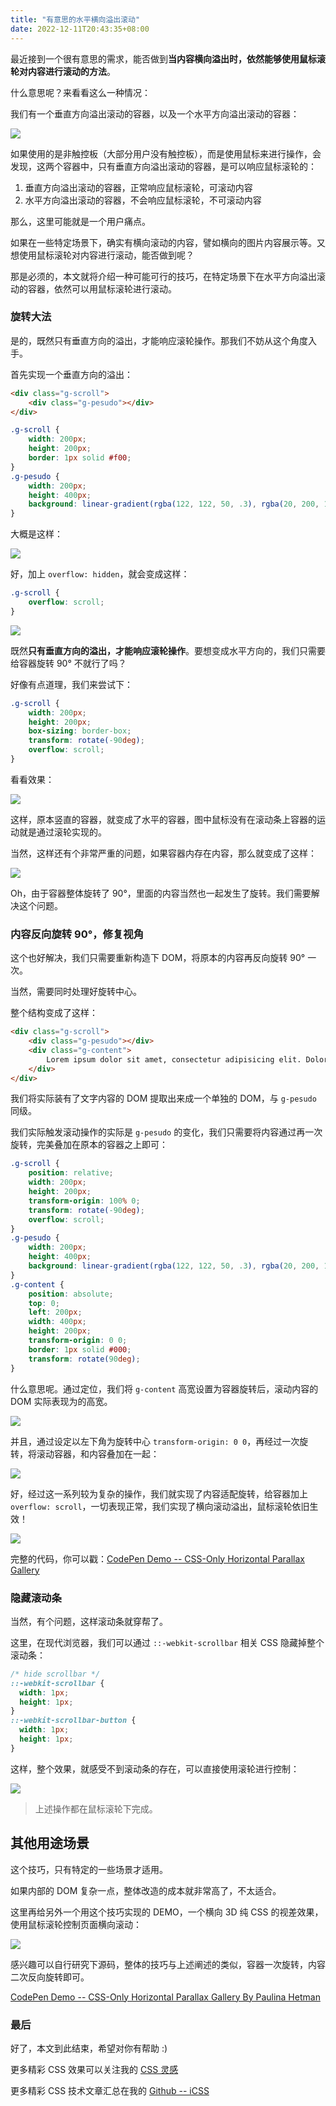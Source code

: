 ```yaml
---
title: "有意思的水平横向溢出滚动"
date: 2022-12-11T20:43:35+08:00
---
```


最近接到一个很有意思的需求，能否做到**当内容横向溢出时，依然能够使用鼠标滚轮对内容进行滚动的方法**。

什么意思呢？来看看这么一种情况：

我们有一个垂直方向溢出滚动的容器，以及一个水平方向溢出滚动的容器：

![](https://p9-juejin.byteimg.com/tos-cn-i-k3u1fbpfcp/a8d661741d514b54bf38e0f8ac3bb690~tplv-k3u1fbpfcp-zoom-in-crop-mark:4536:0:0:0.awebp?)

如果使用的是非触控板（大部分用户没有触控板），而是使用鼠标来进行操作，会发现，这两个容器中，只有垂直方向溢出滚动的容器，是可以响应鼠标滚轮的：

1. 垂直方向溢出滚动的容器，正常响应鼠标滚轮，可滚动内容
2. 水平方向溢出滚动的容器，不会响应鼠标滚轮，不可滚动内容

那么，这里可能就是一个用户痛点。

如果在一些特定场景下，确实有横向滚动的内容，譬如横向的图片内容展示等。又想使用鼠标滚轮对内容进行滚动，能否做到呢？

那是必须的，本文就将介绍一种可能可行的技巧，在特定场景下在水平方向溢出滚动的容器，依然可以用鼠标滚轮进行滚动。

### 旋转大法

是的，既然只有垂直方向的溢出，才能响应滚轮操作。那我们不妨从这个角度入手。

首先实现一个垂直方向的溢出：

```HTML
<div class="g-scroll">
    <div class="g-pesudo"></div>
</div>
```

```CSS
.g-scroll {
    width: 200px;
    height: 200px;
    border: 1px solid #f00;
}
.g-pesudo {
    width: 200px;
    height: 400px;
    background: linear-gradient(rgba(122, 122, 50, .3), rgba(20, 200, 150, .3))
}
```

大概是这样：

![](https://user-images.githubusercontent.com/8554143/185917282-06ea9608-7018-4e43-9266-70859def9ae4.png)

好，加上 `overflow: hidden`，就会变成这样：

```CSS
.g-scroll {
    overflow: scroll;
}
```

![](https://p3-juejin.byteimg.com/tos-cn-i-k3u1fbpfcp/84efc3010e334f6887a254c0048df4c3~tplv-k3u1fbpfcp-zoom-in-crop-mark:4536:0:0:0.awebp)

既然**只有垂直方向的溢出，才能响应滚轮操作**。要想变成水平方向的，我们只需要给容器旋转 90° 不就行了吗？

好像有点道理，我们来尝试下：

```CSS
.g-scroll {
    width: 200px;
    height: 200px;
    box-sizing: border-box;
    transform: rotate(-90deg);
    overflow: scroll;
}
```

看看效果：

![](https://p6-juejin.byteimg.com/tos-cn-i-k3u1fbpfcp/79e1ac77f381404d8ebcb168c8fa37a9~tplv-k3u1fbpfcp-zoom-in-crop-mark:4536:0:0:0.awebp?)

这样，原本竖直的容器，就变成了水平的容器，图中鼠标没有在滚动条上容器的运动就是通过滚轮实现的。

当然，这样还有个非常严重的问题，如果容器内存在内容，那么就变成了这样：

![](https://p6-juejin.byteimg.com/tos-cn-i-k3u1fbpfcp/7ab9d4c0b2aa407993b7710e0b029df7~tplv-k3u1fbpfcp-zoom-in-crop-mark:4536:0:0:0.awebp?)

Oh，由于容器整体旋转了 90°，里面的内容当然也一起发生了旋转。我们需要解决这个问题。

### 内容反向旋转 90°，修复视角

这个也好解决，我们只需要重新构造下 DOM，将原本的内容再反向旋转 90° 一次。

当然，需要同时处理好旋转中心。

整个结构变成了这样：

```HTML
<div class="g-scroll">
    <div class="g-pesudo"></div>
    <div class="g-content">
        Lorem ipsum dolor sit amet, consectetur adipisicing elit. Dolorum quis ipsum officiis placeat ipsa sit ad incidunt similique, consequuntur earum architecto recusandae veritatis et illo, illum quae nulla minus rerum?
    </div>
</div>
```

我们将实际装有了文字内容的 DOM 提取出来成一个单独的 DOM，与 `g-pesudo` 同级。

我们实际触发滚动操作的实际是 `g-pesudo` 的变化，我们只需要将内容通过再一次旋转，完美叠加在原本的容器之上即可：

```CSS
.g-scroll {
    position: relative;
    width: 200px;
    height: 200px;
    transform-origin: 100% 0;
    transform: rotate(-90deg);
    overflow: scroll;
}
.g-pesudo {
    width: 200px;
    height: 400px;
    background: linear-gradient(rgba(122, 122, 50, .3), rgba(20, 200, 150, .3));
}
.g-content {
    position: absolute;
    top: 0;
    left: 200px;
    width: 400px;
    height: 200px;
    transform-origin: 0 0;
    border: 1px solid #000;
    transform: rotate(90deg);
}
```

什么意思呢。通过定位，我们将 `g-content` 高宽设置为容器旋转后，滚动内容的 DOM 实际表现为的高宽。

![](https://p9-juejin.byteimg.com/tos-cn-i-k3u1fbpfcp/0a5e83d4acec40b2b51435c0753d0d10~tplv-k3u1fbpfcp-zoom-in-crop-mark:4536:0:0:0.awebp?)

并且，通过设定以左下角为旋转中心 `transform-origin: 0 0`，再经过一次旋转，将滚动容器，和内容叠加在一起：

![](https://p9-juejin.byteimg.com/tos-cn-i-k3u1fbpfcp/3edb78893a93400ca65338d8058159dc~tplv-k3u1fbpfcp-zoom-in-crop-mark:4536:0:0:0.awebp?)

好，经过这一系列较为复杂的操作，我们就实现了内容适配旋转，给容器加上 `overflow: scroll`，一切表现正常，我们实现了横向滚动溢出，鼠标滚轮依旧生效！

![](https://p3-juejin.byteimg.com/tos-cn-i-k3u1fbpfcp/20d6a4d57df24993bae4cf8d3a7829d9~tplv-k3u1fbpfcp-zoom-in-crop-mark:4536:0:0:0.awebp)

完整的代码，你可以戳：[CodePen Demo -- CSS-Only Horizontal Parallax Gallery](https://link.juejin.cn/?target=https%3A%2F%2Fcodepen.io%2FChokcoco%2Fpen%2FPoRLpGO "https://codepen.io/Chokcoco/pen/PoRLpGO")

### 隐藏滚动条

当然，有个问题，这样滚动条就穿帮了。

这里，在现代浏览器，我们可以通过 `::-webkit-scrollbar` 相关 CSS 隐藏掉整个滚动条：

```CSS
/* hide scrollbar */
::-webkit-scrollbar {
  width: 1px;
  height: 1px;
}
::-webkit-scrollbar-button {
  width: 1px;
  height: 1px;
}
```

这样，整个效果，就感受不到滚动条的存在，可以直接使用滚轮进行控制：

![](https://p3-juejin.byteimg.com/tos-cn-i-k3u1fbpfcp/eade893e1291410b870d01016d1e3779~tplv-k3u1fbpfcp-zoom-in-crop-mark:4536:0:0:0.awebp?)

> 上述操作都在鼠标滚轮下完成。

## 其他用途场景

这个技巧，只有特定的一些场景才适用。

如果内部的 DOM 复杂一点，整体改造的成本就非常高了，不太适合。

这里再给另外一个用这个技巧实现的 DEMO，一个横向 3D 纯 CSS 的视差效果，使用鼠标滚轮控制页面横向滚动：

![](https://p9-juejin.byteimg.com/tos-cn-i-k3u1fbpfcp/42b731e7f9fb47a49815516afc195cbb~tplv-k3u1fbpfcp-zoom-in-crop-mark:4536:0:0:0.awebp?)

感兴趣可以自行研究下源码，整体的技巧与上述阐述的类似，容器一次旋转，内容二次反向旋转即可。

[CodePen Demo -- CSS-Only Horizontal Parallax Gallery By Paulina Hetman](https://link.juejin.cn/?target=https%3A%2F%2Fcodepen.io%2Fpehaa%2Fpen%2FzYxbxQg "https://codepen.io/pehaa/pen/zYxbxQg")

### 最后

好了，本文到此结束，希望对你有帮助 :)

更多精彩 CSS 效果可以关注我的 [CSS 灵感](https://csscoco.com/inspiration/#/)

更多精彩 CSS 技术文章汇总在我的 [Github -- iCSS](ttps://github.com/chokcoco/iCSS)
